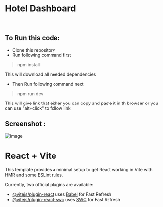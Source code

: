 # Hotel Dashboard
<br>

## To Run this code:
- Clone this repository
- Run following command first
> npm install

This will download all needed dependencies
- Then Run following command next
> npm run dev

This will give link that either you can copy and paste it in th browser or you can use "alt+click" to follow link

## Screenshot :
![image](https://github.com/girirajrane29/Hotel-Dashboard/assets/148535404/2753d88c-2093-4bb5-b293-909e1a842dfd)

# React + Vite

This template provides a minimal setup to get React working in Vite with HMR and some ESLint rules.

Currently, two official plugins are available:

- [@vitejs/plugin-react](https://github.com/vitejs/vite-plugin-react/blob/main/packages/plugin-react/README.md) uses [Babel](https://babeljs.io/) for Fast Refresh
- [@vitejs/plugin-react-swc](https://github.com/vitejs/vite-plugin-react-swc) uses [SWC](https://swc.rs/) for Fast Refresh
